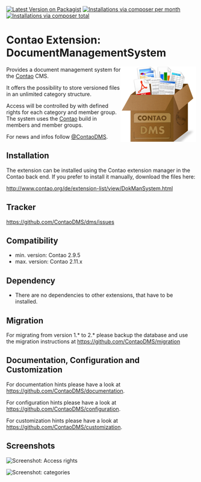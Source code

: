 [![Latest Version on Packagist](http://img.shields.io/packagist/v/cliffparnitzky/document-management-system.svg?style=flat)](https://packagist.org/packages/cliffparnitzky/document-management-system)
[![Installations via composer per month](http://img.shields.io/packagist/dm/cliffparnitzky/document-management-system.svg?style=flat)](https://packagist.org/packages/cliffparnitzky/document-management-system)
[![Installations via composer total](http://img.shields.io/packagist/dt/cliffparnitzky/document-management-system.svg?style=flat)](https://packagist.org/packages/cliffparnitzky/document-management-system)

Contao Extension: DocumentManagementSystem
==========================================

<img align="right" width="200" height="200" src="https://raw.githubusercontent.com/ContaoDMS/documentation/master/logo/ContaoDMS_Logo_200x200.png">

Provides a document management system for the [Contao](http://contao.org) CMS.

It offers the possibility to store versioned files in an unlimited category structure.

Access will be controlled by with defined rights for each category and member group. The system uses the [Contao](http://contao.org) build in members and member groups.

For news and infos follow [@ContaoDMS](https://twitter.com/ContaoDMS).


Installation
------------

The extension can be installed using the Contao extension manager in the Contao
back end. If you prefer to install it manually, download the files here:

http://www.contao.org/de/extension-list/view/DokManSystem.html


Tracker
-------

https://github.com/ContaoDMS/dms/issues


Compatibility
-------------

- min. version: Contao 2.9.5
- max. version: Contao 2.11.x


Dependency
----------

- There are no dependencies to other extensions, that have to be installed.


Migration
---------

For migrating from version 1.* to 2.* please backup the database and use the migration instructions at https://github.com/ContaoDMS/migration


Documentation, Configuration and Customization
----------------------------------------------

For documentation hints please have a look at https://github.com/ContaoDMS/documentation.

For configuration hints please have a look at https://github.com/ContaoDMS/configuration.

For customization hints please have a look at https://github.com/ContaoDMS/customization.


Screenshots
-----------

![Screenshot: Access rights](https://raw.github.com/ContaoDMS/dms/master/screenshot_access_rights.jpg)

![Screenshot: categories](https://raw.github.com/ContaoDMS/dms/master/screenshot_categories.jpg)